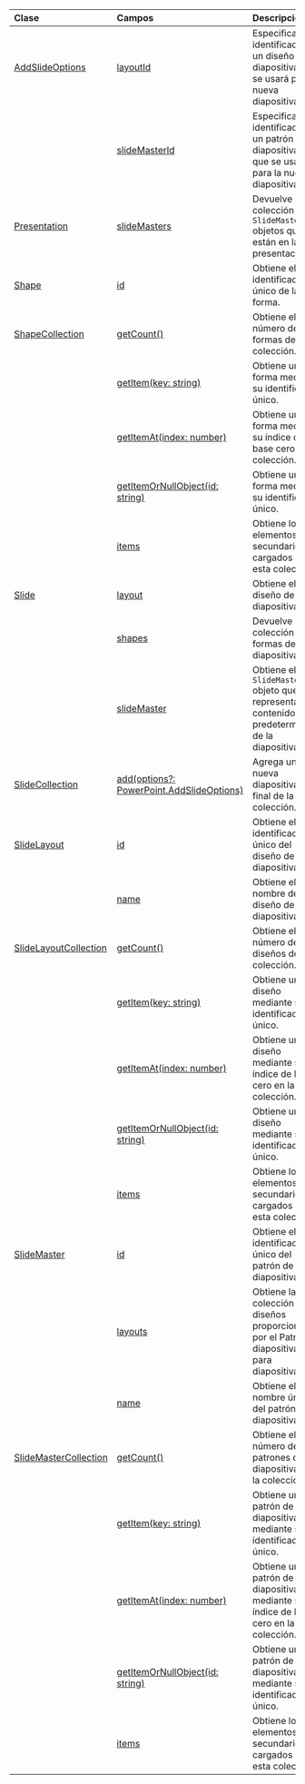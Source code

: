 | Clase | Campos | Descripción |
|:---|:---|:---|
|[AddSlideOptions](/javascript/api/powerpoint/powerpoint.addslideoptions)|[layoutId](/javascript/api/powerpoint/powerpoint.addslideoptions#layoutid)|Especifica el identificador de un diseño de diapositiva que se usará para la nueva diapositiva.|
||[slideMasterId](/javascript/api/powerpoint/powerpoint.addslideoptions#slidemasterid)|Especifica el identificador de un patrón de diapositivas que se usará para la nueva diapositiva.|
|[Presentation](/javascript/api/powerpoint/powerpoint.presentation)|[slideMasters](/javascript/api/powerpoint/powerpoint.presentation#slidemasters)|Devuelve la colección de `SlideMaster` objetos que están en la presentación.|
|[Shape](/javascript/api/powerpoint/powerpoint.shape)|[id](/javascript/api/powerpoint/powerpoint.shape#id)|Obtiene el identificador único de la forma.|
|[ShapeCollection](/javascript/api/powerpoint/powerpoint.shapecollection)|[getCount()](/javascript/api/powerpoint/powerpoint.shapecollection#getcount--)|Obtiene el número de formas de la colección.|
||[getItem(key: string)](/javascript/api/powerpoint/powerpoint.shapecollection#getitem-key-)|Obtiene una forma mediante su identificador único.|
||[getItemAt(index: number)](/javascript/api/powerpoint/powerpoint.shapecollection#getitemat-index-)|Obtiene una forma mediante su índice de base cero en la colección.|
||[getItemOrNullObject(id: string)](/javascript/api/powerpoint/powerpoint.shapecollection#getitemornullobject-id-)|Obtiene una forma mediante su identificador único.|
||[items](/javascript/api/powerpoint/powerpoint.shapecollection#items)|Obtiene los elementos secundarios cargados en esta colección.|
|[Slide](/javascript/api/powerpoint/powerpoint.slide)|[layout](/javascript/api/powerpoint/powerpoint.slide#layout)|Obtiene el diseño de la diapositiva.|
||[shapes](/javascript/api/powerpoint/powerpoint.slide#shapes)|Devuelve una colección de formas de la diapositiva.|
||[slideMaster](/javascript/api/powerpoint/powerpoint.slide#slidemaster)|Obtiene el `SlideMaster` objeto que representa el contenido predeterminado de la diapositiva.|
|[SlideCollection](/javascript/api/powerpoint/powerpoint.slidecollection)|[add(options?: PowerPoint.AddSlideOptions)](/javascript/api/powerpoint/powerpoint.slidecollection#add-options-)|Agrega una nueva diapositiva al final de la colección.|
|[SlideLayout](/javascript/api/powerpoint/powerpoint.slidelayout)|[id](/javascript/api/powerpoint/powerpoint.slidelayout#id)|Obtiene el identificador único del diseño de diapositiva.|
||[name](/javascript/api/powerpoint/powerpoint.slidelayout#name)|Obtiene el nombre del diseño de diapositiva.|
|[SlideLayoutCollection](/javascript/api/powerpoint/powerpoint.slidelayoutcollection)|[getCount()](/javascript/api/powerpoint/powerpoint.slidelayoutcollection#getcount--)|Obtiene el número de diseños de la colección.|
||[getItem(key: string)](/javascript/api/powerpoint/powerpoint.slidelayoutcollection#getitem-key-)|Obtiene un diseño mediante su identificador único.|
||[getItemAt(index: number)](/javascript/api/powerpoint/powerpoint.slidelayoutcollection#getitemat-index-)|Obtiene un diseño mediante su índice de base cero en la colección.|
||[getItemOrNullObject(id: string)](/javascript/api/powerpoint/powerpoint.slidelayoutcollection#getitemornullobject-id-)|Obtiene un diseño mediante su identificador único.|
||[items](/javascript/api/powerpoint/powerpoint.slidelayoutcollection#items)|Obtiene los elementos secundarios cargados en esta colección.|
|[SlideMaster](/javascript/api/powerpoint/powerpoint.slidemaster)|[id](/javascript/api/powerpoint/powerpoint.slidemaster#id)|Obtiene el identificador único del patrón de diapositivas.|
||[layouts](/javascript/api/powerpoint/powerpoint.slidemaster#layouts)|Obtiene la colección de diseños proporcionados por el Patrón de diapositivas para diapositivas.|
||[name](/javascript/api/powerpoint/powerpoint.slidemaster#name)|Obtiene el nombre único del patrón de diapositivas.|
|[SlideMasterCollection](/javascript/api/powerpoint/powerpoint.slidemastercollection)|[getCount()](/javascript/api/powerpoint/powerpoint.slidemastercollection#getcount--)|Obtiene el número de patrones de diapositivas de la colección.|
||[getItem(key: string)](/javascript/api/powerpoint/powerpoint.slidemastercollection#getitem-key-)|Obtiene un patrón de diapositivas mediante su identificador único.|
||[getItemAt(index: number)](/javascript/api/powerpoint/powerpoint.slidemastercollection#getitemat-index-)|Obtiene un patrón de diapositivas mediante su índice de base cero en la colección.|
||[getItemOrNullObject(id: string)](/javascript/api/powerpoint/powerpoint.slidemastercollection#getitemornullobject-id-)|Obtiene un patrón de diapositivas mediante su identificador único.|
||[items](/javascript/api/powerpoint/powerpoint.slidemastercollection#items)|Obtiene los elementos secundarios cargados en esta colección.|
